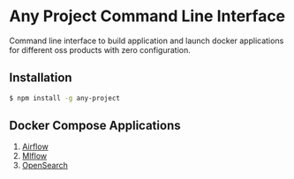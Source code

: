 # Any Project Command Line Interface

Command line interface to build application and launch docker applications for different oss products with zero configuration.

## Installation

```bash
$ npm install -g any-project
```

## Docker Compose Applications

1. [Airflow](compose/airflow/README.md)
2. [Mlflow](compose/mlflow/README.md)
3. [OpenSearch](compose/opensearch/README.md)
